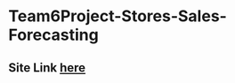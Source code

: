 # Team6Project-Stores-Sales-Forecasting

## Site Link [here](http://hamzatarq98.pythonanywhere.com/)
